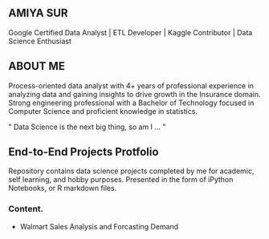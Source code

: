 ## **AMIYA SUR**  
Google Certified Data Analyst | ETL Developer | Kaggle Contributor | Data Science Enthusiast

## **ABOUT ME**  

Process-oriented data analyst with 4+ years of professional experience in analyzing data and gaining insights to drive growth in the Insurance domain. Strong engineering professional with a Bachelor of Technology focused in Computer Science and proficient knowledge in statistics.

" Data Science is the next big thing, so am I ... "  

## End-to-End Projects Protfolio
Repository contains data science projects completed by me for academic, self learning, and hobby purposes. Presented in the form of iPython Notebooks, or R markdown files.  

### Content. 
- Walmart Sales Analysis and Forcasting Demand

<!---
amiya-sur/amiya-sur is a ✨ special ✨ repository because its `README.md` (this file) appears on your GitHub profile.
You can click the Preview link to take a look at your changes.
--->

